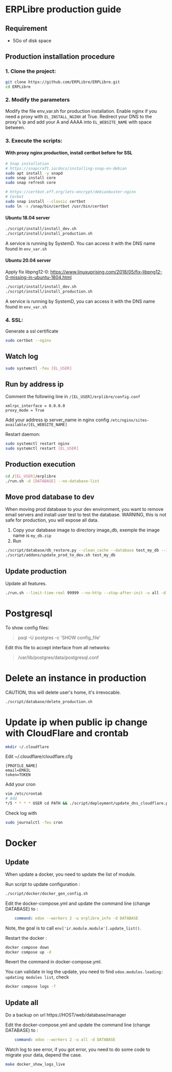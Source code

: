 # ERPLibre production guide

## Requirement

- 5Go of disk space

## Production installation procedure

### 1. Clone the project:

```bash
git clone https://github.com/ERPLibre/ERPLibre.git
cd ERPLibre
```

### 2. Modify the parameters

Modify the file env_var.sh for production installation. Enable nginx if you need a proxy with `EL_INSTALL_NGINX` at
True. Redirect your DNS to the proxy's ip and add your A and AAAA into `EL_WEBSITE_NAME` with space between.

### 3. Execute the scripts:

#### With proxy nginx production, install certbot before for SSL

```bash
# Snap installation
# https://snapcraft.io/docs/installing-snap-on-debian
sudo apt install -y snapd
sudo snap install core
sudo snap refresh core

# https://certbot.eff.org/lets-encrypt/debianbuster-nginx
# Cerbot
sudo snap install --classic certbot
sudo ln -s /snap/bin/certbot /usr/bin/certbot
```

#### Ubuntu 18.04 server

```bash
./script/install/install_dev.sh
./script/install/install_production.sh
```

A service is running by SystemD. You can access it with the DNS name found in `env_var.sh`

#### Ubuntu 20.04 server

Apply fix libpng12-0: https://www.linuxuprising.com/2018/05/fix-libpng12-0-missing-in-ubuntu-1804.html

```bash
./script/install/install_dev.sh
./script/install/install_production.sh
```

A service is running by SystemD, you can access it with the DNS name found in `env_var.sh`

### 4. SSL:

Generate a ssl certificate

```bash
sudo certbot --nginx
```

## Watch log

```bash
sudo systemctl -feu [EL_USER]
```

## Run by address ip

Comment the following line in `/[EL_USER]/erplibre/config.conf`

```
xmlrpc_interface = 0.0.0.0
proxy_mode = True
```

Add your address ip server_name in nginx config `/etc/nginx/sites-available/[EL_WEBSITE_NAME]`

Restart daemon:

```bash
sudo systemctl restart nginx
sudo systemctl restart [EL_USER]
```

## Production execution

```bash
cd /[EL_USER]/erplibre
./run.sh -d [DATABASE] --no-database-list
```

## Move prod database to dev

When moving prod database to your dev environment, you want to remove email servers and install user test to test the
database. WARNING, this is not safe for production, you will expose all data.

1. Copy your database image to directory image_db, exemple the image name is `my_db.zip`
1. Run

```bash
./script/database/db_restore.py --clean_cache --database test_my_db --image my_db
./script/addons/update_prod_to_dev.sh test_my_db
```

## Update production

Update all features.

```bash
./run.sh --limit-time-real 99999 --no-http --stop-after-init -u all -d DATABASE
```

# Postgresql

To show config files:
> psql -U postgres -c 'SHOW config_file'

Edit this file to accept interface from all networks:
> /var/lib/postgres/data/postgresql.conf

# Delete an instance in production

CAUTION, this will delete user's home, it's irrevocable.

```bash
./script/database/delete_production.sh
```

# Update ip when public ip change with CloudFlare and crontab

```bash
mkdir ~/.cloudflare
```

Edit ~/.cloudflare/cloudflare.cfg

```
[PROFILE_NAME]
email=EMAIL
token=TOKEN
```

Add your cron

```bash
vim /etc/crontab
# Add
*/5 * * * * USER cd PATH && ./script/deployment/update_dns_cloudflare.py --profile PROFILE_NAME --zone_name CLOUDFLARE_ZONE_NAME --dns_name DNS_NAME --auto_sync
```

Check log with

```bash
sudo journalctl -feu cron
```

# Docker

## Update

When update a docker, you need to update the list of module.

Run script to update configuration :

```bash
./script/docker/docker_gen_config.sh
```

Edit the docker-compose.yml and update the command line (change DATABASE) to :

```yaml
    command: odoo --workers 2 -u erplibre_info -d DATABASE
```

Note, the goal is to call `env['ir.module.module'].update_list()`.

Restart the docker :

```bash
docker compose down
docker compose up -d
```

Revert the command in docker-compose.yml.

You can validate in log the update, you need to find `odoo.modules.loading: updating modules list`, check

```bash
docker compose logs -f
```

## Update all

Do a backup on url https://HOST/web/database/manager

Edit the docker-compose.yml and update the command line (change DATABASE) to :

```yaml
    command: odoo --workers 2 -u all -d DATABASE
```

Watch log to see error, if you got error, you need to do some code to migrate your data, depend the case.

```bash
make docker_show_logs_live
```
